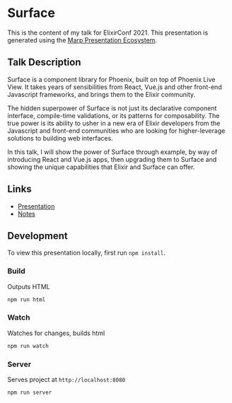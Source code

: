 # Surface

This is the content of my talk for ElixirConf 2021. This presentation is generated using the [Marp Presentation Ecosystem](https://marp.app/).

## Talk Description

Surface is a component library for Phoenix, built on top of Phoenix Live View. It takes years of sensibilities from React, Vue.js and other front-end Javascript frameworks, and brings them to the Elixir community.

The hidden superpower of Surface is not just its declarative component interface, compile-time validations, or its patterns for composability. The true power is its ability to usher in a new era of Elixir developers from the Javascript and front-end communities who are looking for higher-leverage solutions to building web interfaces.

In this talk, I will show the power of Surface through example, by way of introducing React and Vue.js apps, then upgrading them to Surface and showing the unique capabilities that Elixir and Surface can offer.



## Links
- [Presentation](#)
- [Notes](notes.md)

## Development

To view this presentation locally, first run `npm install`.

### Build
Outputs HTML

``` sh
npm run html
```

### Watch
Watches for changes, builds html

``` sh
npm run watch
```

### Server
Serves project at `http://localhost:8080`

``` sh
npm run server
```
